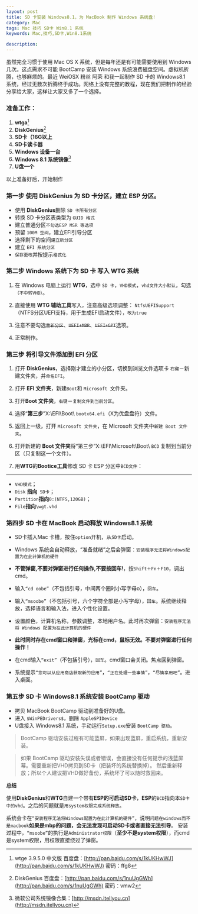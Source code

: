 ```yaml
---
layout: post
title: SD 卡安装 Windows8.1，为 MacBook 制作 Windows 系统盘!
category: Mac
tags: Mac 技巧 SD卡 Win8.1 系统 
keywords: Mac,技巧,SD卡,Win8.1系统

description: 
---
```

虽然完全习惯于使用 Mac OS X 系统，但是每年还是有可能需要使用到 Windows 几次。这点需求不可能 BootCamp 安装 Windows 系统浪费磁盘空间。虚拟机折腾，也够麻烦的。最近 WeiOSX 粉丝 阿荣 和我一起制作 SD 卡的 Windows8.1 系统，经过无数次折腾终于成功。网络上没有完整的教程，现在我们把制作的经验分享给大家，这样让大家又多了一个选择。

### 准备工作：

1. **wtga**[^1]
2. **DiskGenius**[^2]
3. **SD卡（16G以上**
4. **SD卡读卡器**
5. **Windows 设备一台**
6. **Windows 8.1 系统镜像**[^3]
7. **U盘一个**

以上准备好后，开始制作

### 第一步 使用 DiskGenius 为 SD 卡分区，建立 ESP 分区。

* 使用 **DiskGenius**删除 `SD 卡所有分区`
* 转换 SD 卡分区表类型为 `GUID 格式`
* 建立普通分区`不勾选ESP MSR 等选项`
* 预留 `100M 空间`，建立EFI引导分区
* 选择剩下的空间`建立新分区`
* 建立 `EFI 系统分区`
* `保存更改`并按提示`格式化`


### 第二步 Windows 系统下为 SD 卡 写入 WTG 系统

1. 在 Windows 电脑上运行 **WTG**，选中 `SD 卡`，`VHD模式`，`vhd文件大小默认`，勾选`（不中转VHD）`。

2. 直接使用 **WTG 辅助工具**写入，注意高级选项调整：
`NtfsUEFISupport`（NTFS分区UEFI支持，用于生成EFI启动文件），`改为true`

3. 注意不要勾选~~`重新分区`~~、~~`UEFI+MBR`~~、~~`UEFI+GPT`~~选项。

4. 正常制作。

### 第三步 将引导文件添加到 EFI 分区

1. 打开 **DiskGenius**，选择刚才建立的小分区，切换到浏览文件选项卡
`右键`－新建文件夹，并`命名EFI`。

2. 打开 **EFI 文件夹**，新建` Boot `和 `Microsoft `文件夹。

3. 打开**Boot 文件夹**，`右键`－`复制文件到当前分区`。

4. 选择“**第三步**”X:\EFI\Boot\ `bootx64.efi`（X为优盘盘符）文件。

5. 返回上一级，打开 `Microsoft 文件夹`，在 Microsoft 文件夹中`新建 Boot 文件夹`。

6. 打开新建的 **Boot 文件夹**将“第三步”X:\EFI\Microsoft\Boot\ `BCD` 复制到当前分区（只复制这一个文件）。

7. 用**WTG**的**Bootice工具**修改 SD 卡 ESP 分区中`BCD文件`：

***
- `VHD模式`；
- `Disk` **指向**` SD卡`；
- `Partition`**指向**`0:(NTFS,120GB)`；
- `File`**指向**`\wgt.vhd`

### 第四步 SD 卡在 MacBook 启动释放 Windows8.1 系统


* SD卡插入Mac 卡槽，按住`option`开机，从`SD卡`启动。

* Windows 系统会自动释放，“准备就绪”之后会弹窗：`安装程序无法将Windows配置为在此计算机的硬件`

* **不管弹窗,不要对弹窗进行任何操作,不要按回车!**，按`Shift＋Fn＋F10`，调出cmd。

* 输入`“cd oobe”`（不包括引号，中间两个圈时小写字母o），`回车`。

* 输入`“msoobe”`（不包括引号，六个字符全部是小写字母），`回车`。系统继续释放，选择语言和输入法，进入个性化设置。

* 设置颜色，计算机名称，参数调整，本地用户名。此时再次弹窗：`安装程序无法将 Windows 配置为在此计算机的硬件`

* **此时同时存在cmd窗口和弹窗，光标在cmd，鼠标无效。不要对弹窗进行任何操作！**

* 在cmd输入`“exit”`（不包括引号），`回车`。cmd窗口会关闭。焦点回到弹窗。

* 系统提示`“您可以从应用商店获取新的应用”`，`“正在处理一些事情”`，`“尽情享用吧”`。进入桌面。

### 第五步 SD 卡 Windows8.1 系统安装 BootCamp 驱动

* 拷贝 MacBook BootCamp 驱动到准备好的U盘。
* 进入 `$WinPEDrivers$`，删除 `AppleSPIDevice`
* U盘接入 Windows8.1 系统，手动运行` Setup.exe `安装 `BootCamp 驱动`。

> BootCamp 驱动安装过程有可能蓝屏，如果出现蓝屏，重启系统，重新安装。

> 如果 BootCamp 驱动安装失误或者错误，会直接没有任何提示的浅蓝屏幕。需要重新把VHD拷贝到SD卡（把装坏的系统替换掉）。
然后重新释放；所以个人建议把VHD做好备份，系统坏了可以随时救回来。

**总结**

使用**DiskGenius**和**WTG**自建一个带有**ESP的可启动SD卡**，**ESP**的`BCD`指向本`SD卡中的vhd`。之后的问题就是`用system权限完成系统释放`。
 
系统会卡在`“安装程序无法将Windows配置为在此计算机的硬件”`，说明`问题在windows而不是macbook`**如果是mbp的问题，会无法发现可启动SD卡或者直接无法引导**。
安装过程中，`“msoobe”`的执行是`Administrator权限`（**至少不是system权限**），而cmd是system权限，用权限直接绕过了弹窗。


[^1]: wtge 3.9.5.0 中文版 百度盘：[http://pan.baidu.com/s/1kUKHwWJ](http://pan.baidu.com/s/1kUKHwWJ) 密码：ffg8
[^2]: DiskGenius 百度盘：[http://pan.baidu.com/s/1nuUgGWh](http://pan.baidu.com/s/1nuUgGWh) 密码：vmw2
[^3]: 微软公司系统镜像合集：[http://msdn.itellyou.cn](http://msdn.itellyou.cn)